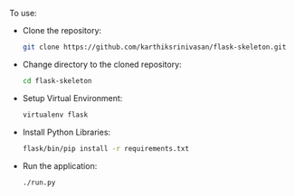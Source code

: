 To use:

- Clone the repository:
  ```sh
  git clone https://github.com/karthiksrinivasan/flask-skeleton.git
  ```
- Change directory to the cloned repository:
  ```sh
  cd flask-skeleton
  ```
- Setup Virtual Environment:
  ```sh
  virtualenv flask
  ```
- Install Python Libraries:
  ```sh
  flask/bin/pip install -r requirements.txt
  ```
- Run the application:
  ```sh
  ./run.py
  ```
